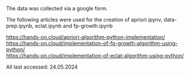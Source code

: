 The data was collected via a google form.

The following articles were used for the creation of apriori.ipynv, data-prep.ipynb, eclat.ipynb and fp-growth.ipynb

https://hands-on.cloud/apriori-algorithm-python-implementation/ <br>
https://hands-on.cloud/implementation-of-fp-growth-algorithm-using-python/ <br>
https://hands-on.cloud/implementation-of-eclat-algorithm-using-python/ <br>

All last accessed: 24.05.2024
